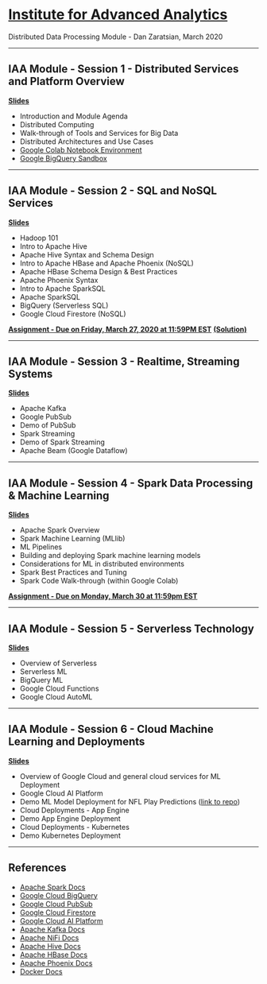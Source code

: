 # [Institute for Advanced Analytics](https://analytics.ncsu.edu/)
Distributed Data Processing Module - Dan Zaratsian, March 2020

-----------------
## IAA Module - Session 1 - Distributed Services and Platform Overview
[**Slides**](https://docs.google.com/presentation/d/1CC03MXct8pW9DblZ4i7sICcYlbXg81xgyB1DLtDh_ig/edit?usp=sharing)
* Introduction and Module Agenda
* Distributed Computing
* Walk-through of Tools and Services for Big Data
* Distributed Architectures and Use Cases
* [Google Colab Notebook Environment](https://colab.sandbox.google.com/)
* [Google BigQuery Sandbox](https://console.cloud.google.com/bigquery)

-----------------
## IAA Module - Session 2 - SQL and NoSQL Services
[**Slides**](https://docs.google.com/presentation/d/1zB7K2ud91WOKuCENic4WNLz6lSqJ0yUbijYQJ3HbFU0/edit#slide=id.g714c40836b_0_353)
* Hadoop 101
* Intro to Apache Hive
* Apache Hive Syntax and Schema Design
* Intro to Apache HBase and Apache Phoenix (NoSQL)
* Apache HBase Schema Design & Best Practices
* Apache Phoenix Syntax
* Intro to Apache SparkSQL
* Apache SparkSQL 
* BigQuery (Serverless SQL)
* Google Cloud Firestore (NoSQL)

[**Assignment - Due on Friday, March 27, 2020 at 11:59PM EST**](https://github.com/zaratsian/iaa_2020/blob/master/session_02/Assignment.md)
[**(Solution)**](https://github.com/zaratsian/iaa_2020/blob/master/session_02/Assignment%20-%20Solution.sql)


-----------------
## IAA Module - Session 3 - Realtime, Streaming Systems
[**Slides**](https://docs.google.com/presentation/d/1yyc1PyXpt-suETXmQJr2FF19lhANVRAQMdo5pujVSw0/edit#slide=id.g71681dc956_0_348)
* Apache Kafka
* Google PubSub
* Demo of PubSub
* Spark Streaming
* Demo of Spark Streaming
* Apache Beam (Google Dataflow)

-----------------
## IAA Module - Session 4 - Spark Data Processing & Machine Learning
[**Slides**](https://docs.google.com/presentation/d/1JG4nMPv1ryovSpZG62XGS0frzpb0c82EEincZZ7acMU/edit#slide=id.p14)
* Apache Spark Overview
* Spark Machine Learning (MLlib)
* ML Pipelines
* Building and deploying Spark machine learning models
* Considerations for ML in distributed environments
* Spark Best Practices and Tuning
* Spark Code Walk-through (within Google Colab)

[**Assignment - Due on Monday, March 30 at 11:59pm EST**](https://github.com/zaratsian/iaa_2020/blob/master/session_04/Spark_ML_Assignment_(template).ipynb)

-----------------
## IAA Module - Session 5 - Serverless Technology
[**Slides**](https://docs.google.com/presentation/d/1avRm-Ezi4Zj4GiAMR55OgfWN13C7pnvWy6Ck4kya7zQ/edit#slide=id.g4b0af3364f_1_5183)
* Overview of Serverless
* Serverless ML
* BigQuery ML
* Google Cloud Functions
* Google Cloud AutoML

-----------------
## IAA Module - Session 6 - Cloud Machine Learning and Deployments
[**Slides**](https://docs.google.com/presentation/d/1Y1Vmk4-AonMmHO8MpjgKiAubK_Mod9W6x1k3Au5zhRc/edit#slide=id.g7238c84f20_1_14450)
* Overview of Google Cloud and general cloud services for ML Deployment
* Google Cloud AI Platform
* Demo ML Model Deployment for NFL Play Predictions ([link to repo](https://github.com/zaratsian/nfl_predictions))
* Cloud Deployments - App Engine
* Demo App Engine Deployment
* Cloud Deployments - Kubernetes
* Demo Kubernetes Deployment


-----------------

## References
* [Apache Spark Docs](https://spark.apache.org/docs/latest/)
* [Google Cloud BigQuery](https://cloud.google.com/bigquery/what-is-bigquery)
* [Google Cloud PubSub](https://cloud.google.com/pubsub/docs/concepts)
* [Google Cloud Firestore](https://cloud.google.com/firestore/docs)
* [Google Cloud AI Platform](https://console.cloud.google.com/ai-platform/)
* [Apache Kafka Docs](https://kafka.apache.org/20/documentation.html)
* [Apache NiFi Docs](https://nifi.apache.org/docs.html)
* [Apache Hive Docs](https://cwiki.apache.org/confluence/display/Hive/GettingStarted)
* [Apache HBase Docs](https://hbase.apache.org/book.html)
* [Apache Phoenix Docs](https://phoenix.apache.org/)
* [Docker Docs](https://docs.docker.com/)
